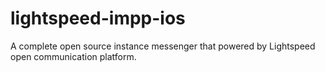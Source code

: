 # lightspeed-impp-ios
A complete open source instance messenger that powered by Lightspeed open communication platform. 
